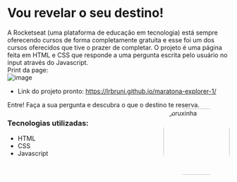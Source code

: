 # Vou revelar o seu destino!

A Rocketseat (uma plataforma de educação em tecnologia) está sempre oferecendo cursos de forma completamente gratuita e esse foi um dos cursos oferecidos que tive o prazer de completar.
O projeto é uma página feita em HTML e CSS que responde a uma pergunta escrita pelo usuário no input através do Javascript.<br>
Print da page:<br>
![image](https://user-images.githubusercontent.com/51267346/181845881-55f8f535-75d7-42d6-b85c-35e62cdb18ae.png)


- Link do projeto pronto: https://lrbruni.github.io/maratona-explorer-1/

Entre! Faça a sua pergunta e descubra o que o destino te reserva.<br>
<img align="right" alt="bruxinha" height="150" style="border-radius:50px" src="https://user-images.githubusercontent.com/51267346/181850011-3bc97127-73d8-4b67-b8db-489d7fcc0877.gif">
### Tecnologias utilizadas:
- HTML
- CSS
- Javascript
